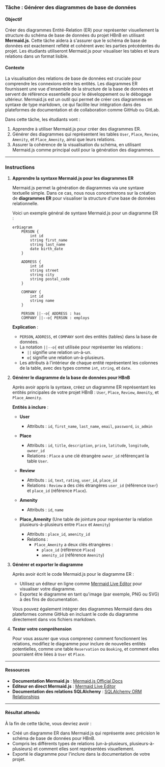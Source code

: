 ### Tâche : Générer des diagrammes de base de données

#### Objectif
Créer des diagrammes Entité-Relation (ER) pour représenter visuellement la structure du schéma de base de données du projet HBnB en utilisant **Mermaid.js**. Cette tâche aidera à s'assurer que le schéma de base de données est exactement reflété et cohérent avec les parties précédentes du projet. Les étudiants utiliseront Mermaid.js pour visualiser les tables et leurs relations dans un format lisible.

#### Contexte
La visualisation des relations de base de données est cruciale pour comprendre les connexions entre les entités. Les diagrammes ER fournissent une vue d'ensemble de la structure de la base de données et servent de référence essentielle pour le développement ou le débogage ultérieur. Mermaid.js est un outil qui permet de créer ces diagrammes en syntaxe de type markdown, ce qui facilite leur intégration dans des plateformes de documentation et de collaboration comme GitHub ou GitLab.

Dans cette tâche, les étudiants vont :
1. Apprendre à utiliser Mermaid.js pour créer des diagrammes ER.
2. Générer des diagrammes qui représentent les tables `User`, `Place`, `Review`, `Amenity`, et `Place_Amenity`, ainsi que leurs relations.
3. Assurer la cohérence de la visualisation du schéma, en utilisant Mermaid.js comme principal outil pour la génération des diagrammes.

---

### Instructions

1. **Apprendre la syntaxe Mermaid.js pour les diagrammes ER**

   Mermaid.js permet la génération de diagrammes via une syntaxe textuelle simple. Dans ce cas, nous nous concentrerons sur la création de **diagrammes ER** pour visualiser la structure d'une base de données relationnelle.

   Voici un exemple général de syntaxe Mermaid.js pour un diagramme ER :

   ```mermaid
   erDiagram
       PERSON {
           int id
           string first_name
           string last_name
           date birth_date
       }

       ADDRESS {
           int id
           string street
           string city
           string postal_code
       }

       COMPANY {
           int id
           string name
       }

       PERSON ||--o{ ADDRESS : has
       COMPANY ||--o{ PERSON : employs
   ```

   **Explication** :
   - `PERSON`, `ADDRESS`, et `COMPANY` sont des entités (tables) dans la base de données.
   - La notation `||--o{` est utilisée pour représenter les relations :
     - `||` signifie une relation un-à-un.
     - `o{` signifie une relation un-à-plusieurs.
   - Les attributs à l'intérieur de chaque entité représentent les colonnes de la table, avec des types comme `int`, `string`, et `date`.

2. **Générer le diagramme de la base de données pour HBnB**

   Après avoir appris la syntaxe, créez un diagramme ER représentant les entités principales de votre projet HBnB : `User`, `Place`, `Review`, `Amenity`, et `Place_Amenity`.

   **Entités à inclure** :

   - **User**
     - Attributs : `id`, `first_name`, `last_name`, `email`, `password`, `is_admin`

   - **Place**
     - Attributs : `id`, `title`, `description`, `price`, `latitude`, `longitude`, `owner_id`
     - Relations : `Place` a une clé étrangère `owner_id` référençant la table `User`.

   - **Review**
     - Attributs : `id`, `text`, `rating`, `user_id`, `place_id`
     - Relations : `Review` a des clés étrangères `user_id` (référence `User`) et `place_id` (référence `Place`).

   - **Amenity**
     - Attributs : `id`, `name`

   - **Place_Amenity** (Une table de jointure pour représenter la relation plusieurs-à-plusieurs entre `Place` et `Amenity`)
     - Attributs : `place_id`, `amenity_id`
     - Relations :
       - `Place_Amenity` a deux clés étrangères :
         - `place_id` (référence `Place`)
         - `amenity_id` (référence `Amenity`)

3. **Générer et exporter le diagramme**

   Après avoir écrit le code Mermaid.js pour le diagramme ER :

   - Utilisez un éditeur en ligne comme [Mermaid Live Editor](https://mermaid-js.github.io/mermaid-live-editor/) pour visualiser votre diagramme.
   - Exportez le diagramme en tant qu'image (par exemple, PNG ou SVG) à des fins de documentation.

   Vous pouvez également intégrer des diagrammes Mermaid dans des plateformes comme GitHub en incluant le code du diagramme directement dans vos fichiers markdown.

4. **Tester votre compréhension**

   Pour vous assurer que vous comprenez comment fonctionnent les relations, modifiez le diagramme pour inclure de nouvelles entités potentielles, comme une table `Reservation` ou `Booking`, et comment elles pourraient être liées à `User` et `Place`.

---

#### Ressources

- **Documentation Mermaid.js** : [Mermaid.js Official Docs](https://mermaid-js.github.io/mermaid/)
- **Éditeur en direct Mermaid.js** : [Mermaid Live Editor](https://mermaid-js.github.io/mermaid-live-editor/)
- **Documentation des relations SQLAlchemy** : [SQLAlchemy ORM Relationships](https://docs.sqlalchemy.org/en/20/orm/basic_relationships.html)

---

#### Résultat attendu

À la fin de cette tâche, vous devriez avoir :

- Créé un diagramme ER dans Mermaid.js qui représente avec précision le schéma de base de données pour HBnB.
- Compris les différents types de relations (un-à-plusieurs, plusieurs-à-plusieurs) et comment elles sont représentées visuellement.
- Exporté le diagramme pour l'inclure dans la documentation de votre projet.